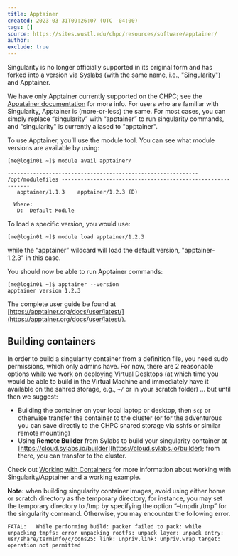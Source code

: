 ```yaml
---
title: Apptainer
created: 2023-03-31T09:26:07 (UTC -04:00)
tags: []
source: https://sites.wustl.edu/chpc/resources/software/apptainer/
author: 
exclude: true
---
```


Singularity is no longer officially supported in its original form and has forked into a version via Syslabs (with the same name, i.e., "Singularity") and Apptainer.

We have only Apptainer currently supported on the CHPC; see the [Appatainer documentation](https://apptainer.org/) for more info. For users who are familiar with Singularity, Apptainer is (more-or-less) the same. For most cases, you can simply replace “singularity” with “apptainer” to run singularity commands, and "singularity" is currently aliased to "apptainer".

To use Apptainer, you’ll use the module tool. You can see what module versions are available by using:

```
[me@login01 ~]$ module avail apptainer/

------------------------------------------------------------ /opt/modulefiles ------------------------------------------------------------
   apptainer/1.1.3    apptainer/1.2.3 (D)

  Where:
   D:  Default Module
```

To load a specific version, you would use:

```
[me@login01 ~]$ module load apptainer/1.2.3
```

while the “apptainer” wildcard will load the default version, "apptainer-1.2.3" in this case.

You should now be able to run Apptainer commands:

```
[me@login01 ~]$ apptainer --version
apptainer version 1.2.3
```

The complete user guide be found at [https://apptainer.org/docs/user/latest/](https://apptainer.org/docs/user/latest/).

## Building containers
In order to build a singularity container from a definition file, you need sudo permissions, which only admins have. For now, there are 2 reasonable options while we work on deploying Virtual Desktops (at which time you would be able to build in the Virtual Machine and immediately have it available on the sahred storage, e.g., `~/` or in your scratch folder) ... but until then we suggest:

* Building the container on your local laptop or desktop, then `scp` or otherwise transfer the container to the cluster (or for the adventurous you can save directly to the CHPC shared storage via sshfs or similar remote mounting)
* Using **Remote Builder** from Sylabs to build your singularity container at [https://cloud.sylabs.io/builder](https://cloud.sylabs.io/builder); from there, you can transfer to the cluster.

Check out [Working with Containers](../getting-started/working-with-containers.md) for more information about working with Singularity/Apptainer and a working example.

**Note:** when building singularity container images, avoid using either home or scratch directory as the temporary directory, for instance, you may set the temporary directory to /tmp by specifying the option “–tmpdir /tmp” for the singularity command. Otherwise, you may encounter the following error.

```
FATAL:   While performing build: packer failed to pack: while unpacking tmpfs: error unpacking rootfs: unpack layer: unpack entry: usr/share/terminfo/c/cons25: link: unpriv.link: unpriv.wrap target: operation not permitted
```
